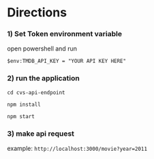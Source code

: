 # Directions

### 1) Set Token environment variable

open powershell and run

```$env:TMDB_API_KEY = "YOUR API KEY HERE"```

### 2) run the application

```cd cvs-api-endpoint```

```npm install```

```npm start```

### 3) make api request

example: 
```http://localhost:3000/movie?year=2011```